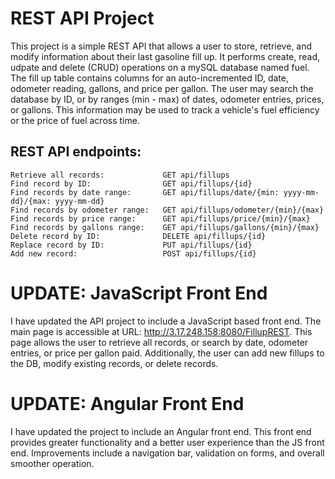 # REST API Project  
This project is a simple REST API that allows a user to store, retrieve, and modify information about their last gasoline fill up.  It performs create, read, udpate and delete (CRUD) operations on a mySQL database named fuel.  The fill up table contains columns for an auto-incremented ID, date, odometer reading, gallons, and price per gallon.  The user may search the database by ID, or by ranges (min - max) of dates, odometer entries, prices, or gallons.  This information may be used to track a vehicle's fuel efficiency or the price of fuel across time.

## REST API endpoints:  
```URL: http://3.17.248.158:8080/FillupREST/
Retrieve all records:             GET api/fillups  
Find record by ID:                GET api/fillups/{id}  
Find records by date range:       GET api/fillups/date/{min: yyyy-mm-dd}/{max: yyyy-mm-dd}  
Find records by odometer range:   GET api/fillups/odometer/{min}/{max}  
Find records by price range:      GET api/fillups/price/{min}/{max}  
Find records by gallons range:    GET api/fillups/gallons/{min}/{max}  
Delete record by ID:              DELETE api/fillups/{id}  
Replace record by ID:             PUT api/fillups/{id}  
Add new record:                   POST api/fillups/{id}
```
# UPDATE: JavaScript Front End
I have updated the API project to include a JavaScript based front end.  The main page is accessible at URL: http://3.17.248.158:8080/FillupREST.  This page allows the user to retrieve all records, or search by date, odometer entries, or price per gallon paid.  Additionally, the user can add new fillups to the DB, modify existing records, or delete records.

# UPDATE: Angular Front End
I have updated the project to include an Angular front end.  This front end provides greater functionality and a better user experience than the JS front end.  Improvements include a navigation bar, validation on forms, and overall smoother operation. 
